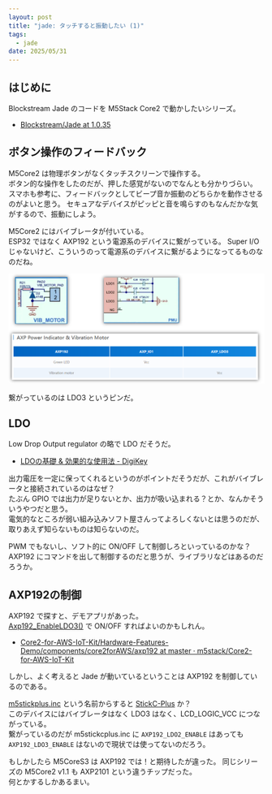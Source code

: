 ```yaml
---
layout: post
title: "jade: タッチすると振動したい (1)"
tags:
  - jade
date: 2025/05/31
---
```


## はじめに

Blockstream Jade のコードを M5Stack Core2 で動かしたいシリーズ。

* [Blockstream/Jade at 1.0.35](https://github.com/Blockstream/Jade/tree/1.0.35)

## ボタン操作のフィードバック

M5Core2 は物理ボタンがなくタッチスクリーンで操作する。  
ボタン的な操作をしたのだが、押した感覚がないのでなんとも分かりづらい。  
スマホも参考に、フィードバックとしてビープ音か振動のどちらかを動作させるのがよいと思う。
セキュアなデバイスがピッピと音を鳴らすのもなんだかな気がするので、振動にしよう。

M5Core2 にはバイブレータが付いている。  
ESP32 ではなく AXP192 という電源系のデバイスに繋がっている。
Super I/O じゃないけど、こういうのって電源系のデバイスに繋がるようになってるものなのだね。

![image](images/20250531b-1.png)

繋がっているのは LDO3 というピンだ。

## LDO

Low Drop Output regulator の略で LDO だそうだ。

* [LDOの基礎 & 効果的な使用法 - DigiKey](https://www.digikey.jp/ja/articles/the-basics-of-ldos-and-how-to-apply-them-to-extend-battery-life-in-portables-and-wearables)

出力電圧を一定に保ってくれるというのがポイントだそうだが、これがバイブレータと接続されているのはなぜ？  
たぶん GPIO では出力が足りないとか、出力が吸い込まれる？とか、なんかそういうやつだと思う。  
電気的なところが弱い組み込みソフト屋さんってよろしくないとは思うのだが、取りあえず知らないものは知らないのだ。

PWM でもないし、ソフト的に ON/OFF して制御しろといっているのかな？  
AXP192 にコマンドを出して制御するのだと思うが、ライブラリなどはあるのだろうか。

## AXP192の制御

AXP192 で探すと、デモアプリがあった。  
[Axp192_EnableLDO3()](https://github.com/m5stack/Core2-for-AWS-IoT-Kit/blob/3ec44e08e239755b874b800aede1aea528beed25/Factory-Firmware/components/core2forAWS/axp192/axp192.h#L195) で ON/OFF すればよいのかもしれん。

* [Core2-for-AWS-IoT-Kit/Hardware-Features-Demo/components/core2forAWS/axp192 at master · m5stack/Core2-for-AWS-IoT-Kit](https://github.com/m5stack/Core2-for-AWS-IoT-Kit/tree/3ec44e08e239755b874b800aede1aea528beed25/Hardware-Features-Demo/components/core2forAWS/axp192)

しかし、よく考えると Jade が動いているということは AXP192 を制御しているのである。  

[m5stickplus.inc](https://github.com/Blockstream/Jade/blob/1.0.35/main/power/m5stickcplus.inc) という名前からすると [StickC-Plus](https://docs.m5stack.com/en/core/m5stickc_plus) か？  
このデバイスにはバイブレータはなく LDO3 はなく、LCD_LOGIC_VCC につながっている。  
繋がっているのだが m5stickcplus.inc に `AXP192_LDO2_ENABLE` はあっても `AXP192_LDO3_ENABLE` はないので現状では使ってないのだろう。

もしかしたら M5CoreS3 は AXP192 では！と期待したが違った。
同じシリーズの M5Core2 v1.1 も AXP2101 という違うチップだった。  
何とかするしかあるまい。
